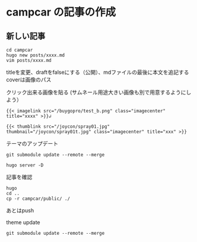 # campcar の記事の作成

## 新しい記事

```
cd campcar
hugo new posts/xxxx.md
vim posts/xxxx.md
```
titleを変更、draftをfalseにする（公開）、mdファイルの最後に本文を追記する
coverは画像のパス

クリック出来る画像を貼る (サムネール用途大きい画像も別で用意するようにしよう）
```
{{< imagelink src="/buygopro/test_b.png" class="imagecenter" title="xxxx" >}}↲

{{< thumblink src="/joycon/spray01.jpg" thumbnail="/joycon/spray01t.jpg" class="imagecenter" title="xxx" >}}
```

テーマのアップデート
```
git submodule update --remote --merge
```


```
hugo server -D
```

記事を確認

```
hugo 
cd ..
cp -r campcar/public/ ./
```

あとはpush 


theme update
```
git submodule update --remote --merge
```
